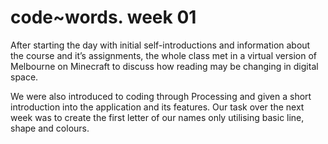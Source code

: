 # code~words. week 01

After starting the day with initial self-introductions and information about the course and it’s assignments, the whole class met in a virtual version of Melbourne on Minecraft to discuss how reading may be changing in digital space. 

We were also introduced to coding through Processing and given a short introduction into the application and its features. Our task over the next week was to create the first letter of our names only utilising basic line, shape and colours.
